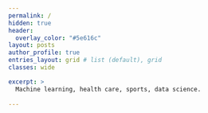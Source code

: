 ```yaml
---
permalink: /
hidden: true
header:
  overlay_color: "#5e616c"
layout: posts
author_profile: true
entries_layout: grid # list (default), grid
classes: wide

excerpt: >
  Machine learning, health care, sports, data science. 
  
---
```

